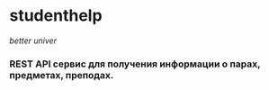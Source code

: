 # studenthelp
_better univer_
### REST API сервис для получения информации о парах, предметах, преподах. 
